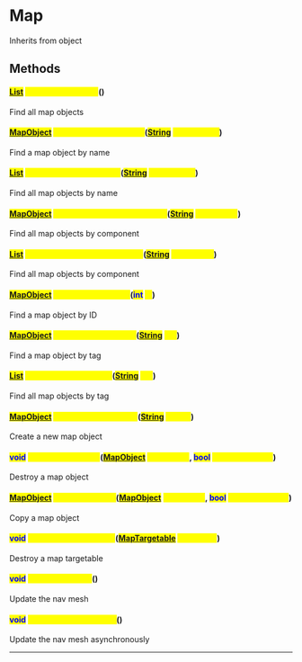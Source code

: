 # Map
Inherits from object
## Methods
#### <mark style="color:Blue;">[List](../objects/List.md)</mark> <mark style="color:Yellow;">FindAllMapObjects</mark>()
Find all map objects
#### <mark style="color:Blue;">[MapObject](../objects/MapObject.md)</mark> <mark style="color:Yellow;">FindMapObjectByName</mark>(<mark style="color:Blue;">[String](../static/String.md)</mark> <mark style="color:Yellow;">objectName</mark>)
Find a map object by name
#### <mark style="color:Blue;">[List](../objects/List.md)</mark> <mark style="color:Yellow;">FindMapObjectsByName</mark>(<mark style="color:Blue;">[String](../static/String.md)</mark> <mark style="color:Yellow;">objectName</mark>)
Find all map objects by name
#### <mark style="color:Blue;">[MapObject](../objects/MapObject.md)</mark> <mark style="color:Yellow;">FindMapObjectByComponent</mark>(<mark style="color:Blue;">[String](../static/String.md)</mark> <mark style="color:Yellow;">className</mark>)
Find all map objects by component
#### <mark style="color:Blue;">[List](../objects/List.md)</mark> <mark style="color:Yellow;">FindMapObjectsByComponent</mark>(<mark style="color:Blue;">[String](../static/String.md)</mark> <mark style="color:Yellow;">className</mark>)
Find all map objects by component
#### <mark style="color:Blue;">[MapObject](../objects/MapObject.md)</mark> <mark style="color:Yellow;">FindMapObjectByID</mark>(<mark style="color:Blue;">int</mark> <mark style="color:Yellow;">id</mark>)
Find a map object by ID
#### <mark style="color:Blue;">[MapObject](../objects/MapObject.md)</mark> <mark style="color:Yellow;">FindMapObjectByTag</mark>(<mark style="color:Blue;">[String](../static/String.md)</mark> <mark style="color:Yellow;">tag</mark>)
Find a map object by tag
#### <mark style="color:Blue;">[List](../objects/List.md)</mark> <mark style="color:Yellow;">FindMapObjectsByTag</mark>(<mark style="color:Blue;">[String](../static/String.md)</mark> <mark style="color:Yellow;">tag</mark>)
Find all map objects by tag
#### <mark style="color:Blue;">[MapObject](../objects/MapObject.md)</mark> <mark style="color:Yellow;">CreateMapObjectRaw</mark>(<mark style="color:Blue;">[String](../static/String.md)</mark> <mark style="color:Yellow;">prefab</mark>)
Create a new map object
#### <mark style="color:Blue;">void</mark> <mark style="color:Yellow;">DestroyMapObject</mark>(<mark style="color:Blue;">[MapObject](../objects/MapObject.md)</mark> <mark style="color:Yellow;">mapObject</mark>, <mark style="color:Blue;">bool</mark> <mark style="color:Yellow;">includeChildren</mark>)
Destroy a map object
#### <mark style="color:Blue;">[MapObject](../objects/MapObject.md)</mark> <mark style="color:Yellow;">CopyMapObject</mark>(<mark style="color:Blue;">[MapObject](../objects/MapObject.md)</mark> <mark style="color:Yellow;">mapObject</mark>, <mark style="color:Blue;">bool</mark> <mark style="color:Yellow;">includeChildren</mark>)
Copy a map object
#### <mark style="color:Blue;">void</mark> <mark style="color:Yellow;">DestroyMapTargetable</mark>(<mark style="color:Blue;">[MapTargetable](../objects/MapTargetable.md)</mark> <mark style="color:Yellow;">targetable</mark>)
Destroy a map targetable
#### <mark style="color:Blue;">void</mark> <mark style="color:Yellow;">UpdateNavMesh</mark>()
Update the nav mesh
#### <mark style="color:Blue;">void</mark> <mark style="color:Yellow;">UpdateNavMeshAsync</mark>()
Update the nav mesh asynchronously

---

